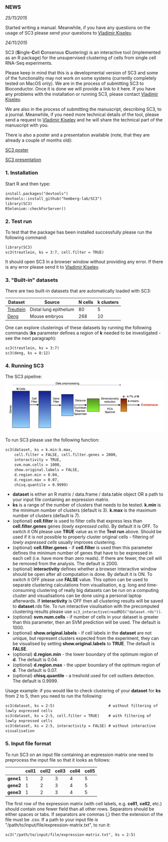 ### NEWS

_25/11/2015_

Started writing a manual. Meanwhile, if you have any questions on the usage of SC3 please send your questions to [Vladimir Kiselev](mailto:vk6@sanger.ac.uk).

_24/11/2015_

SC3 (<b>S</b>ingle-<b>C</b>ell <b>C</b>onsensus <b>C</b>lustering) is an interactive tool (implemented as an R package) for the unsupervised clustering of cells from single cell RNA-Seq experiments.

Please keep in mind that this is a developmental version of SC3 and some of the functionality may not work on some systems (currently completely tested on MacOS only). We are in the process of submitting SC3 to Bioconductor. Once it is done we will provide a link to it here. If you have any problems with the installation or running SC3, please contact [Vladimir Kiselev](mailto:vk6@sanger.ac.uk).

We are also in the process of submitting the manuscript, describing SC3, to a journal. Meanwhile, if you need more technical details of the tool, please send a request to [Vladimir Kiselev](mailto:vk6@sanger.ac.uk) and he will share the technical part of the manuscript with you.

There is also a poster and a presentation available (note, that they are already a couple of months old):

[SC3 poster](http://f1000research.com/posters/4-1182)

[SC3 presentation](https://speakerdeck.com/wikiselev/sc3-consensus-clustering-of-single-cell-rna-seq-data)

### 1. Installation

Start R and then type:

```{R}
install.packages("devtools")
devtools::install_github("hemberg-lab/SC3")
library(SC3)
RSelenium::checkForServer()
```

### 2. Test run

To test that the package has been installed successfully please run the following command:

```{R}
library(SC3)
sc3(treutlein, ks = 3:7, cell.filter = TRUE)
```

It should open SC3 in a browser window without providing any error. If there is any error please send it to [Vladimir Kiselev](mailto:vk6@sanger.ac.uk).

### 3. "Built-in" datasets

There are two built-in datasets that are automatically loaded with SC3:

| Dataset | Source | __N__ cells | __k__ clusters |
--- | --- | --- | --- |
| [Treutlein](http://www.nature.com/nature/journal/v509/n7500/full/nature13173.html) | Distal lung epithelium | 80 | 5 |
| [Deng](http://www.sciencemag.org/content/343/6167/193) | Mouse embryos | 268 | 10 |

One can explore clusterings of these datasets by running the following commands (__ks__ parameter defines a region of __k__ needed to be investigated - see the next paragraph):

```{R}
sc3(treutlein, ks = 3:7)
sc3(deng, ks = 8:12)
```

### 4. Running SC3

The SC3 pipeline:
![](images/pipeline.png)

To run SC3 please use the following function:

```{R}
sc3(dataset, ks = k.min:k.max,
    cell.filter = FALSE, cell.filter.genes = 2000,
    interactivity = TRUE,
    svm.num.cells = 1000,
    show.original.labels = FALSE,
    d.region.min = 0.04,
    d.region.max = 0.07,
    chisq.quantile = 0.9999)
```

* __dataset__ is either an R matrix / data.frame / data.table object OR a path to your input file containing an expression matrix.
* __ks__ is a range of the number of clusters that needs to be tested. __k.min__ is the minimum number of clusters (default is 3). __k.max__ is the maximum number of clusters (default is 7). 
* (optional) __cell.filter__ is used to filter cells that express less than __cell.filter.genes__ genes (_lowly expressed cells_). By default it is OFF. To switch it ON please use __TRUE__ value as in the __Test run__ above. Should be used if it is not possible to properly cluster original cells - filtering of _lowly expressed cells_ usually improves clustering.
* (optional) __cell.filter.genes__ - if __cell.filter__ is used then this parameter defines the minimum number of genes that have to be expressed in each cell (i.e. have more than zero reads). If there are fewer, the cell will be removed from the analysis. The default is 2000.
* (optional) __interactivity__ defines whether a browser interactive window should be open after all computation is done. By default it is ON. To switch it OFF please use __FALSE__ value. This option can be used to separate clustering calculations from visualisation, e.g. long and time-consuming clustering of really big datasets can be run on a computing cluster and visualisations can be done using a personal laptop afterwards. If __interactivity__ is OFF then all clustering results will be saved to __dataset__.rds file. To run interactive visulisation with the precomputed clustering results please use `sc3_interactive(readRDS("dataset.rds"))`.
* (optional) __svm.num.cells__ - if number of cells in your dataset is greater than this parameter, then an SVM prediction will be used. The default is 1000.
* (optional) __show.original.labels__ - if cell labels in the __dataset__ are not unique, but represent clusters expected from the experiment, they can be visualised by setting __show.original.labels__ to __TRUE__. The default is __FALSE__.
* (optional) __d.region.min__ - the lower boundary of the optimum region of __d__. The default is 0.04.
* (optional) __d.region.max__ - the upper boundary of the optimum region of __d__. The default is 0.07.
* (optional) __chisq.quantile__ - a treshold used for cell outliers detection. The default is 0.9999.

Usage example: if you would like to check clustering of your __dataset__ for __ks__ from 2 to 5, then you need to run the following:

```{R}
sc3(dataset, ks = 2:5)                        # without filtering of lowly expressed cells
sc3(dataset, ks = 2:5, cell.filter = TRUE)    # with filtering of lowly expressed cells
sc3(dataset, ks = 2:5, interactivity = FALSE) # without interactive visualisation
```

### 5. Input file format

To run SC3 on an input file containing an expression matrix one need to preprocess the input file so that it looks as follows:


|  | cell1 | cell2 | cell3 | cell4 | cell5 
--- | --- | --- | --- | --- | ---
| __gene1__ | 1 | 2 | 3 | 4 | 5 
| __gene2__ | 1 | 2 | 3 | 4 | 5 
| __gene3__ | 1 | 2 | 3 | 4 | 5 


The first row of the expression matrix (with cell labels, e.g. __cell1__, __cell2__, etc.) should contain one fewer field than all other rows. Separators should be either spaces or tabs. If separators are commas (,) then the extension of the file must be .csv. If a path to your input file is "/path/to/input/file/expression-matrix.txt", to run it:

```{R}
sc3("/path/to/input/file/expression-matrix.txt", ks = 2:5)
```
